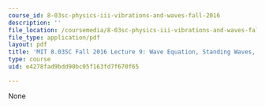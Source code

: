 ```yaml
---
course_id: 8-03sc-physics-iii-vibrations-and-waves-fall-2016
description: ''
file_location: /coursemedia/8-03sc-physics-iii-vibrations-and-waves-fall-2016/e4278fad9bdd90bc05f163fd7f670f65_MIT8_03SCF16_Lec9.pdf
file_type: application/pdf
layout: pdf
title: 'MIT 8.03SC Fall 2016 Lecture 9: Wave Equation, Standing Waves, Fourier Series'
type: course
uid: e4278fad9bdd90bc05f163fd7f670f65

---
```

None